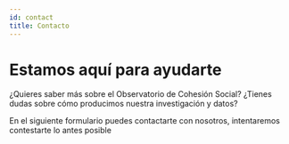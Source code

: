 ```yaml
---
id: contact
title: Contacto
---
```


# Estamos aquí para ayudarte

¿Quieres saber más sobre el Observatorio de Cohesión Social? ¿Tienes dudas sobre cómo producimos nuestra investigación y datos? 

En el siguiente formulario puedes contactarte con nosotros, intentaremos contestarte lo antes posible